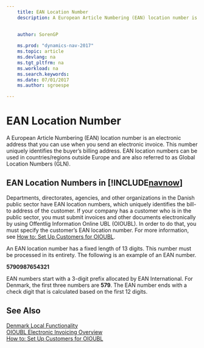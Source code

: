 ```yaml
---
    title: EAN Location Number
    description: A European Article Numbering (EAN) location number is an electronic address that you can use when you send an electronic invoice. This number uniquely identifies the buyer’s billing address. EAN location numbers can be used in countries/regions outside Europe and are also referred to as Global Location Numbers (GLN).
    
     
    author: SorenGP

    ms.prod: "dynamics-nav-2017"
    ms.topic: article
    ms.devlang: na
    ms.tgt_pltfrm: na
    ms.workload: na
    ms.search.keywords:
    ms.date: 07/01/2017
    ms.author: sgroespe

---
```

# EAN Location Number
A European Article Numbering (EAN) location number is an electronic address that you can use when you send an electronic invoice. This number uniquely identifies the buyer’s billing address. EAN location numbers can be used in countries/regions outside Europe and are also referred to as Global Location Numbers (GLN).  

## EAN Location Numbers in [!INCLUDE[navnow](../../includes/navnow_md.md)]  
 Departments, directorates, agencies, and other organizations in the Danish public sector have EAN location numbers, which uniquely identifies the bill-to address of the customer. If your company has a customer who is in the public sector, you must submit invoices and other documents electronically by using Offentlig Information Online UBL (OIOUBL). In order to do that, you must specify the customer’s EAN location number. For more information, see [How to: Set Up Customers for OIOUBL](how-to-set-up-customers-for-oioubl.md).  

 An EAN location number has a fixed length of 13 digits. This number must be processed in its entirety. The following is an example of an EAN number.  

 **5790987654321**  

 EAN numbers start with a 3-digit prefix allocated by EAN International. For Denmark, the first three numbers are **579**. The EAN number ends with a check digit that is calculated based on the first 12 digits.  

## See Also  
[Denmark Local Functionality](denmark-local-functionality.md)  
 [OIOUBL Electronic Invoicing Overview](oioubl-electronic-invoicing-overview.md)   
 [How to: Set Up Customers for OIOUBL](how-to-set-up-customers-for-oioubl.md)
